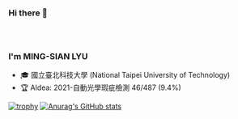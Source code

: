 ### Hi there 👋
### <br>
### I'm MING-SIAN LYU
- 🎓 國立臺北科技大學 (National Taipei University of Technology)
- 🏆 AIdea: 2021-自動光學瑕疵檢測 46/487 (9.4%)

[![trophy](https://github-profile-trophy.vercel.app/MING-SIAN&theme=onedark)](https://github.com/ryo-ma/github-profile-trophy)
[![Anurag's GitHub stats](https://github-readme-stats.vercel.app/api?username=MING-SIAN&show_icons=true&theme=radical)](https://github.com/anuraghazra/github-readme-stats)

<!--
**MING-SIAN/MING-SIAN** is a ✨ _special_ ✨ repository because its `README.md` (this file) appears on your GitHub profile.

Here are some ideas to get you started:

- 🔭 I’m currently working on ...
- 🌱 I’m currently learning ...
- 👯 I’m looking to collaborate on ...
- 🤔 I’m looking for help with ...
- 💬 Ask me about ...
- 📫 How to reach me: ...
- 😄 Pronouns: ...
- ⚡ Fun fact: ...
-->
